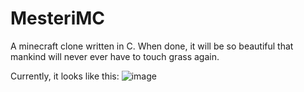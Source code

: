 # MesteriMC
A minecraft clone written in C. When done, it will be so beautiful that mankind will never ever have to touch grass again.

Currently, it looks like this:
![image](https://github.com/szobek69420/MesteriMC/assets/137615071/ede8dce0-d875-41f1-a46c-f0d7ff56098b)


